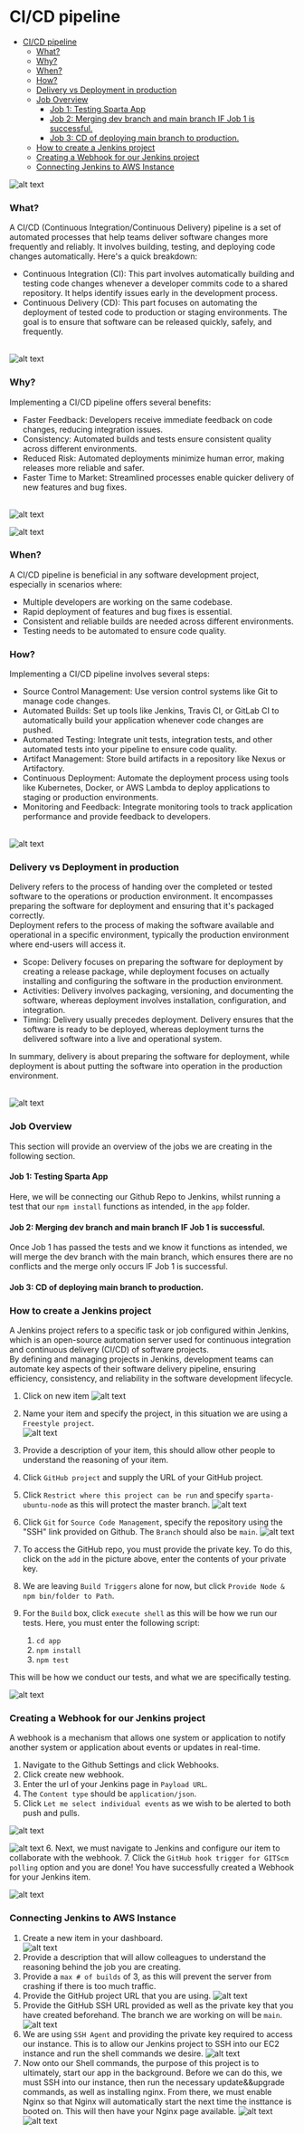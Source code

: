 # CI/CD pipeline

- [CI/CD pipeline](#cicd-pipeline)
    - [What?](#what)
    - [Why?](#why)
    - [When?](#when)
    - [How?](#how)
    - [Delivery vs Deployment in production](#delivery-vs-deployment-in-production)
    - [Job Overview](#job-overview)
      - [Job 1: Testing Sparta App](#job-1-testing-sparta-app)
      - [Job 2: Merging dev branch and main branch IF Job 1 is successful.](#job-2-merging-dev-branch-and-main-branch-if-job-1-is-successful)
      - [Job 3: CD of deploying main branch to production.](#job-3-cd-of-deploying-main-branch-to-production)
    - [How to create a Jenkins project](#how-to-create-a-jenkins-project)
    - [Creating a Webhook for our Jenkins project](#creating-a-webhook-for-our-jenkins-project)
    - [Connecting Jenkins to AWS Instance](#connecting-jenkins-to-aws-instance)


![alt text](images-cicd/diagram.png)

### What?
A CI/CD (Continuous Integration/Continuous Delivery) pipeline is a set of automated processes that help teams deliver software changes more frequently and reliably. It involves building, testing, and deploying code changes automatically. Here's a quick breakdown:
- Continuous Integration (CI): This part involves automatically building and testing code changes whenever a developer commits code to a shared repository. It helps identify issues early in the development process.
- Continuous Delivery (CD): This part focuses on automating the deployment of tested code to production or staging environments. The goal is to ensure that software can be released quickly, safely, and frequently. <br> <br>

![alt text](images-cicd/what_cicd.png)

### Why?
Implementing a CI/CD pipeline offers several benefits:
- Faster Feedback: Developers receive immediate feedback on code changes, reducing integration issues.
- Consistency: Automated builds and tests ensure consistent quality across different environments.
- Reduced Risk: Automated deployments minimize human error, making releases more reliable and safer.
- Faster Time to Market: Streamlined processes enable quicker delivery of new features and bug fixes. <br> <br>

![alt text](images-cicd/benefits_cicd.png)

![alt text](images-cicd/business-benefits-cicd.png)


### When?
A CI/CD pipeline is beneficial in any software development project, especially in scenarios where:
- Multiple developers are working on the same codebase.
- Rapid deployment of features and bug fixes is essential.
- Consistent and reliable builds are needed across different environments.
- Testing needs to be automated to ensure code quality.

### How?
Implementing a CI/CD pipeline involves several steps:
- Source Control Management: Use version control systems like Git to manage code changes.
- Automated Builds: Set up tools like Jenkins, Travis CI, or GitLab CI to automatically build your application whenever code changes are pushed.
- Automated Testing: Integrate unit tests, integration tests, and other automated tests into your pipeline to ensure code quality.
- Artifact Management: Store build artifacts in a repository like Nexus or Artifactory.
- Continuous Deployment: Automate the deployment process using tools like Kubernetes, Docker, or AWS Lambda to deploy applications to staging or production environments.
- Monitoring and Feedback: Integrate monitoring tools to track application performance and provide feedback to developers.
<br><br>

![alt text](images-cicd/how_cicd.png)

### Delivery vs Deployment in production
Delivery refers to the process of handing over the completed or tested software to the operations or production environment. It encompasses preparing the software for deployment and ensuring that it's packaged correctly. <br>
Deployment refers to the process of making the software available and operational in a specific environment, typically the production environment where end-users will access it. <br>
- Scope: Delivery focuses on preparing the software for deployment by creating a release package, while deployment focuses on actually installing and configuring the software in the production environment.
- Activities: Delivery involves packaging, versioning, and documenting the software, whereas deployment involves installation, configuration, and integration.
- Timing: Delivery usually precedes deployment. Delivery ensures that the software is ready to be deployed, whereas deployment turns the delivered software into a live and operational system.

In summary, delivery is about preparing the software for deployment, while deployment is about putting the software into operation in the production environment.
<br><Br>

![alt text](images-cicd/ci-vs-cd.png)

### Job Overview
This section will provide an overview of the jobs we are creating in the following section.
#### Job 1: Testing Sparta App
Here, we will be connecting our Github Repo to Jenkins, whilst running a test that our `npm install` functions as intended, in the `app` folder.
#### Job 2: Merging dev branch and main branch IF Job 1 is successful.
Once Job 1 has passed the tests and we know it functions as intended, we will merge the dev branch with the main branch, which ensures there are no conflicts and the merge only occurs IF Job 1 is successful.
#### Job 3: CD of deploying main branch to production.




### How to create a Jenkins project

A Jenkins project refers to a specific task or job configured within Jenkins, which is an open-source automation server used for continuous integration and continuous delivery (CI/CD) of software projects. 
<br>
By defining and managing projects in Jenkins, development teams can automate key aspects of their software delivery pipeline, ensuring efficiency, consistency, and reliability in the software development lifecycle.

1. Click on new item
![alt text](images-cicd/clicknewproject.PNG)

2. Name your item and specify the project, in this situation we are using a `Freestyle project`. <br>
 ![alt text](images-cicd/name-item.PNG)

3. Provide a description of your item, this should allow other people to understand the reasoning of your item.
4. Click `GitHub project` and supply the URL of your GitHub project.
5. Click `Restrict where this project can be run` and specify `sparta-ubuntu-node` as this will protect the master branch.
![alt text](images-cicd/init-setup.PNG)
6. Click `Git` for `Source Code Management`, specify the repository using the "SSH" link provided on Github. The `Branch` should also be `main`.
![alt text](images-cicd/scm-setup.PNG)
7. To access the GitHub repo, you must provide the private key. To do this, click on the `add` in the picture above, enter the contents of your private key.
8. We are leaving `Build Triggers` alone for now, but click `Provide Node & npm bin/folder to Path`.
9. For the `Build` box, click `execute shell` as this will be how we run our tests. Here, you must enter the following script:
   1.  `cd app`
   2.  `npm install`
   3.  `npm test` 
    
This will be how we conduct our tests, and what we are specifically testing.

![alt text](images-cicd/final-setup.PNG)

### Creating a Webhook for our Jenkins project
A webhook is a mechanism that allows one system or application to notify another system or application about events or updates in real-time.

1. Navigate to the Github Settings and click Webhooks.
2. Click create new webhook.
3. Enter the url of your Jenkins page in `Payload URL`.
4. The `Content type` should be `application/json`.
5. Click `Let me select individual events` as we wish to be alerted to both push and pulls.

![alt text](images-cicd/wh-pt1.PNG)
<br>

![alt text](images-cicd/wh-pt2.PNG)
6. Next, we must navigate to Jenkins and configure our item to collaborate with the webhook.
7. Click the `GitHub hook trigger for GITScm polling` option and you are done! You have successfully created a Webhook for your Jenkins item.
   
   ![alt text](images-cicd/wh-pt3.PNG)

### Connecting Jenkins to AWS Instance
1. Create a new item in your dashboard.<br>
![alt text](images-cicd/clicknewproject.PNG)
2. Provide a description that will allow colleagues to understand the reasoning behind the job you are creating.
3. Provide a `max # of builds` of 3, as this will prevent the server from crashing if there is too much traffic.
4. Provide the GitHub project URL that you are using.
   ![alt text](images-cicd/cd-setup-part1.PNG)
5. Provide the GitHub SSH URL provided as well as the private key that you have created beforehand. The branch we are working on will be `main`.
   ![alt text](images-cicd/cd-setup-part2.PNG)
6. We are using `SSH Agent` and providing the private key required to access our instance. This is to allow our Jenkins project to SSH into our EC2 instance and run the shell commands we desire.
   ![alt text](images-cicd/cd-setup-part3.PNG)
7. Now onto our Shell commands, the purpose of this project is to ultimately, start our app in the background. Before we can do this, we must SSH into our instance, then run the necessary update&&upgrade commands, as well as installing nginx. From there, we must enable Nginx so that Nginx will automatically start the next time the insttance is booted on. This will then have your Nginx page available.
   ![alt text](images-cicd/cd-setup-part4.PNG)
   ![alt text](images-cicd/cd-nginx.PNG)